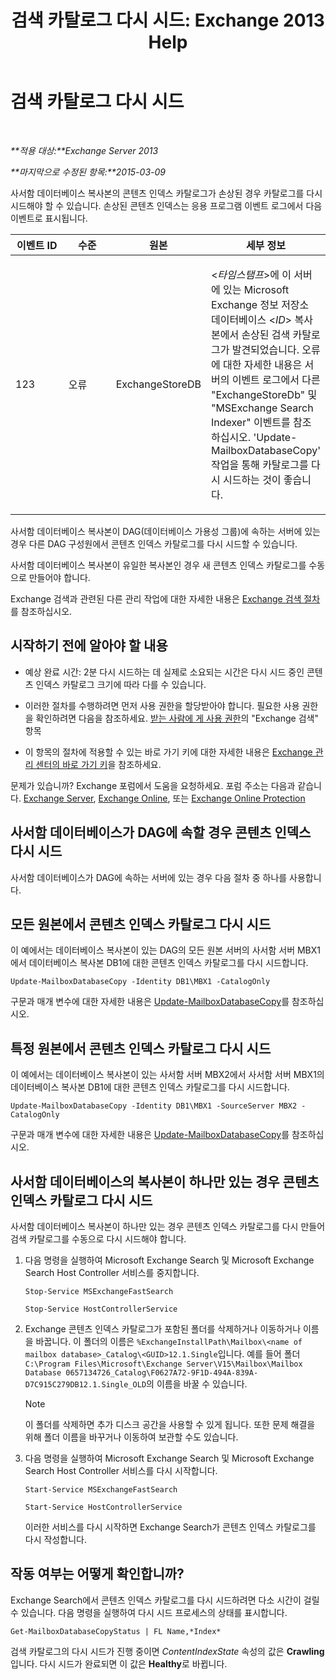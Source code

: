 ﻿---
title: '검색 카탈로그 다시 시드: Exchange 2013 Help'
TOCTitle: 검색 카탈로그 다시 시드
ms:assetid: 9d873bd4-0422-4975-b5e2-82a347479115
ms:mtpsurl: https://technet.microsoft.com/ko-kr/library/Ee633475(v=EXCHG.150)
ms:contentKeyID: 52058108
ms.date: 05/22/2018
mtps_version: v=EXCHG.150
ms.translationtype: MT
---

# 검색 카탈로그 다시 시드

 

_**적용 대상:**Exchange Server 2013_

_**마지막으로 수정된 항목:**2015-03-09_

사서함 데이터베이스 복사본의 콘텐츠 인덱스 카탈로그가 손상된 경우 카탈로그를 다시 시드해야 할 수 있습니다. 손상된 콘텐츠 인덱스는 응용 프로그램 이벤트 로그에서 다음 이벤트로 표시됩니다.


<table>
<colgroup>
<col style="width: 25%" />
<col style="width: 25%" />
<col style="width: 25%" />
<col style="width: 25%" />
</colgroup>
<thead>
<tr class="header">
<th>이벤트 ID</th>
<th>수준</th>
<th>원본</th>
<th>세부 정보</th>
</tr>
</thead>
<tbody>
<tr class="odd">
<td><p>123</p></td>
<td><p>오류</p></td>
<td><p>ExchangeStoreDB</p></td>
<td><p>&lt;<em>타임스탬프</em>&gt;에 이 서버에 있는 Microsoft Exchange 정보 저장소 데이터베이스 &lt;<em>ID</em>&gt; 복사본에서 손상된 검색 카탈로그가 발견되었습니다. 오류에 대한 자세한 내용은 서버의 이벤트 로그에서 다른 &quot;ExchangeStoreDb&quot; 및 &quot;MSExchange Search Indexer&quot; 이벤트를 참조하십시오. 'Update-MailboxDatabaseCopy' 작업을 통해 카탈로그를 다시 시드하는 것이 좋습니다.</p></td>
</tr>
</tbody>
</table>


사서함 데이터베이스 복사본이 DAG(데이터베이스 가용성 그룹)에 속하는 서버에 있는 경우 다른 DAG 구성원에서 콘텐츠 인덱스 카탈로그를 다시 시드할 수 있습니다.

사서함 데이터베이스 복사본이 유일한 복사본인 경우 새 콘텐츠 인덱스 카탈로그를 수동으로 만들어야 합니다.

Exchange 검색과 관련된 다른 관리 작업에 대한 자세한 내용은 [Exchange 검색 절차](exchange-search-procedures-exchange-2013-help.md)를 참조하십시오.

## 시작하기 전에 알아야 할 내용

  - 예상 완료 시간: 2분 다시 시드하는 데 실제로 소요되는 시간은 다시 시드 중인 콘텐츠 인덱스 카탈로그 크기에 따라 다를 수 있습니다.

  - 이러한 절차를 수행하려면 먼저 사용 권한을 할당받아야 합니다. 필요한 사용 권한을 확인하려면 다음을 참조하세요. [받는 사람에 게 사용 권한](recipients-permissions-exchange-2013-help.md)의 "Exchange 검색" 항목

  - 이 항목의 절차에 적용할 수 있는 바로 가기 키에 대한 자세한 내용은 [Exchange 관리 센터의 바로 가기 키](keyboard-shortcuts-in-the-exchange-admin-center-exchange-online-protection-help.md)을 참조하세요.

문제가 있습니까? Exchange 포럼에서 도움을 요청하세요. 포럼 주소는 다음과 같습니다. [Exchange Server](https://go.microsoft.com/fwlink/p/?linkid=60612), [Exchange Online](https://go.microsoft.com/fwlink/p/?linkid=267542), 또는 [Exchange Online Protection](https://go.microsoft.com/fwlink/p/?linkid=285351)

## 사서함 데이터베이스가 DAG에 속할 경우 콘텐츠 인덱스 다시 시드

사서함 데이터베이스가 DAG에 속하는 서버에 있는 경우 다음 절차 중 하나를 사용합니다.

## 모든 원본에서 콘텐츠 인덱스 카탈로그 다시 시드

이 예에서는 데이터베이스 복사본이 있는 DAG의 모든 원본 서버의 사서함 서버 MBX1에서 데이터베이스 복사본 DB1에 대한 콘텐츠 인덱스 카탈로그를 다시 시드합니다.

    Update-MailboxDatabaseCopy -Identity DB1\MBX1 -CatalogOnly

구문과 매개 변수에 대한 자세한 내용은 [Update-MailboxDatabaseCopy](https://technet.microsoft.com/ko-kr/library/dd335201\(v=exchg.150\))를 참조하십시오.

## 특정 원본에서 콘텐츠 인덱스 카탈로그 다시 시드

이 예에서는 데이터베이스 복사본이 있는 사서함 서버 MBX2에서 사서함 서버 MBX1의 데이터베이스 복사본 DB1에 대한 콘텐츠 인덱스 카탈로그를 다시 시드합니다.

    Update-MailboxDatabaseCopy -Identity DB1\MBX1 -SourceServer MBX2 -CatalogOnly

구문과 매개 변수에 대한 자세한 내용은 [Update-MailboxDatabaseCopy](https://technet.microsoft.com/ko-kr/library/dd335201\(v=exchg.150\))를 참조하십시오.

## 사서함 데이터베이스의 복사본이 하나만 있는 경우 콘텐츠 인덱스 카탈로그 다시 시드

사서함 데이터베이스 복사본이 하나만 있는 경우 콘텐츠 인덱스 카탈로그를 다시 만들어 검색 카탈로그를 수동으로 다시 시드해야 합니다.

1.  다음 명령을 실행하여 Microsoft Exchange Search 및 Microsoft Exchange Search Host Controller 서비스를 중지합니다.
    
        Stop-Service MSExchangeFastSearch
    
        Stop-Service HostControllerService

2.  Exchange 콘텐츠 인덱스 카탈로그가 포함된 폴더를 삭제하거나 이동하거나 이름을 바꿉니다. 이 폴더의 이름은 `%ExchangeInstallPath\Mailbox\<name of mailbox database>_Catalog\<GUID>12.1.Single`입니다. 예를 들어 폴더 `C:\Program Files\Microsoft\Exchange Server\V15\Mailbox\Mailbox Database 0657134726_Catalog\F0627A72-9F1D-494A-839A-D7C915C279DB12.1.Single_OLD`의 이름을 바꿀 수 있습니다.
    

    > [!NOTE]
    > 이 폴더를 삭제하면 추가 디스크 공간을 사용할 수 있게 됩니다. 또한 문제 해결을 위해 폴더 이름을 바꾸거나 이동하여 보관할 수도 있습니다.



3.  다음 명령을 실행하여 Microsoft Exchange Search 및 Microsoft Exchange Search Host Controller 서비스를 다시 시작합니다.
    
        Start-Service MSExchangeFastSearch
    
        Start-Service HostControllerService
    
    이러한 서비스를 다시 시작하면 Exchange Search가 콘텐츠 인덱스 카탈로그를 다시 작성합니다.

## 작동 여부는 어떻게 확인합니까?

Exchange Search에서 콘텐츠 인덱스 카탈로그를 다시 시드하려면 다소 시간이 걸릴 수 있습니다. 다음 명령을 실행하여 다시 시드 프로세스의 상태를 표시합니다.

    Get-MailboxDatabaseCopyStatus | FL Name,*Index*

검색 카탈로그의 다시 시드가 진행 중이면 *ContentIndexState* 속성의 값은 **Crawling**입니다. 다시 시드가 완료되면 이 값은 **Healthy**로 바뀝니다.

